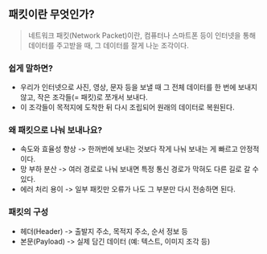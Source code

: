 ## 패킷이란 무엇인가?
> 네트워크 패킷(Network Packet)이란, 컴퓨터나 스마트폰 등이 인터넷을 통해 데이터를 주고받을 때, 그 데이터를 잘게 나눈 조각이다.

### 쉽게 말하면?
+ 우리가 인터넷으로 사진, 영상, 문자 등을 보낼 때 그 전체 데이터를 한 번에 보내지 않고, 작은 조각들(= 패킷)로 쪼개서 보내다.
+ 이 조각들이 목적지에 도착한 뒤 다시 조립되어 원래의 데이터로 복원된다.

### 왜 패킷으로 나눠 보내나요?
+ 속도와 효율성 향상 -> 한꺼번에 보내는 것보다 작게 나눠 보내는 게 빠르고 안정적이다.
+ 망 부하 분산 -> 여러 경로로 나눠 보내면 특정 통신 경로가 막혀도 다른 길로 갈 수 있다.
+ 에러 처리 용이 -> 일부 패킷만 오류가 나도 그 부분만 다시 전송하면 된다.

### 패킷의 구성
+ 헤더(Header) -> 출발지 주소, 목적지 주소, 순서 정보 등
+ 본문(Payload) -> 실제 담긴 데이터 (예: 텍스트, 이미지 조각 등)

  


